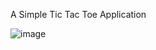 A Simple Tic Tac Toe Application 


![image](https://github.com/user-attachments/assets/faadad83-941c-473c-aa6f-14edf28c5e5c)
